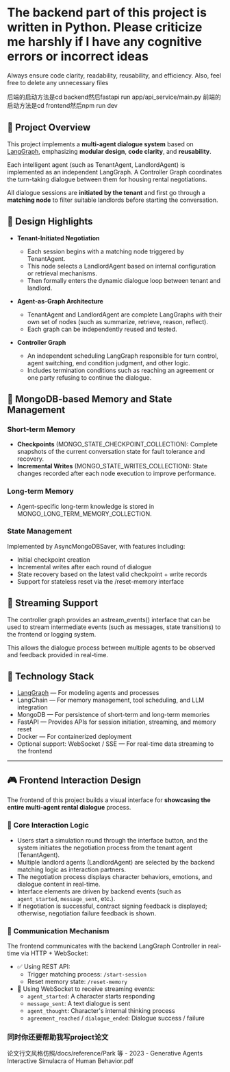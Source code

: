 # The backend part of this project is written in Python. Please criticize me harshly if I have any cognitive errors or incorrect ideas
Always ensure code clarity, readability, reusability, and efficiency.
Also, feel free to delete any unnecessary files

后端的启动方法是cd backend然后fastapi run app/api_service/main.py
前端的启动方法是cd frontend然后npm run dev

## 📌 Project Overview

This project implements a **multi-agent dialogue system** based on [LangGraph](https://github.com/langchain-ai/langgraph), emphasizing **modular design**, **code clarity**, and **reusability**.

Each intelligent agent (such as TenantAgent, LandlordAgent) is implemented as an independent LangGraph. A Controller Graph coordinates the turn-taking dialogue between them for housing rental negotiations.

All dialogue sessions are **initiated by the tenant** and first go through a **matching node** to filter suitable landlords before starting the conversation.

## 🎯 Design Highlights

- **Tenant-Initiated Negotiation**
  - Each session begins with a matching node triggered by TenantAgent.
  - This node selects a LandlordAgent based on internal configuration or retrieval mechanisms.
  - Then formally enters the dynamic dialogue loop between tenant and landlord.

- **Agent-as-Graph Architecture**
  - TenantAgent and LandlordAgent are complete LangGraphs with their own set of nodes (such as summarize, retrieve, reason, reflect).
  - Each graph can be independently reused and tested.

- **Controller Graph**
  - An independent scheduling LangGraph responsible for turn control, agent switching, end condition judgment, and other logic.
  - Includes termination conditions such as reaching an agreement or one party refusing to continue the dialogue.

## 💾 MongoDB-based Memory and State Management

### Short-term Memory
- **Checkpoints** (MONGO_STATE_CHECKPOINT_COLLECTION): Complete snapshots of the current conversation state for fault tolerance and recovery.
- **Incremental Writes** (MONGO_STATE_WRITES_COLLECTION): State changes recorded after each node execution to improve performance.

### Long-term Memory
- Agent-specific long-term knowledge is stored in MONGO_LONG_TERM_MEMORY_COLLECTION.

### State Management
Implemented by AsyncMongoDBSaver, with features including:
- Initial checkpoint creation
- Incremental writes after each round of dialogue
- State recovery based on the latest valid checkpoint + write records
- Support for stateless reset via the /reset-memory interface

## 🔁 Streaming Support

The controller graph provides an astream_events() interface that can be used to stream intermediate events (such as messages, state transitions) to the frontend or logging system.

This allows the dialogue process between multiple agents to be observed and feedback provided in real-time.

## 🧱 Technology Stack

- [LangGraph](https://github.com/langchain-ai/langgraph) — For modeling agents and processes
- LangChain — For memory management, tool scheduling, and LLM integration
- MongoDB — For persistence of short-term and long-term memories
- FastAPI — Provides APIs for session initiation, streaming, and memory reset
- Docker — For containerized deployment
- Optional support: WebSocket / SSE — For real-time data streaming to the frontend

---
## 🎮 Frontend Interaction Design

The frontend of this project builds a visual interface for **showcasing the entire multi-agent rental dialogue** process.

### 👥 Core Interaction Logic

- Users start a simulation round through the interface button, and the system initiates the negotiation process from the tenant agent (TenantAgent).
- Multiple landlord agents (LandlordAgent) are selected by the backend matching logic as interaction partners.
- The negotiation process displays character behaviors, emotions, and dialogue content in real-time.
- Interface elements are driven by backend events (such as `agent_started`, `message_sent`, etc.).
- If negotiation is successful, contract signing feedback is displayed; otherwise, negotiation failure feedback is shown.

### 🔌 Communication Mechanism

The frontend communicates with the backend LangGraph Controller in real-time via HTTP + WebSocket:

- ✅ Using REST API:
  - Trigger matching process: `/start-session`
  - Reset memory state: `/reset-memory`
- 🔁 Using WebSocket to receive streaming events:
  - `agent_started`: A character starts responding
  - `message_sent`: A text dialogue is sent
  - `agent_thought`: Character's internal thinking process
  - `agreement_reached` / `dialogue_ended`: Dialogue success / failure



### 同时你还要帮助我写project论文
论文行文风格仿照/docs/reference/Park 等 - 2023 - Generative Agents Interactive Simulacra of Human Behavior.pdf